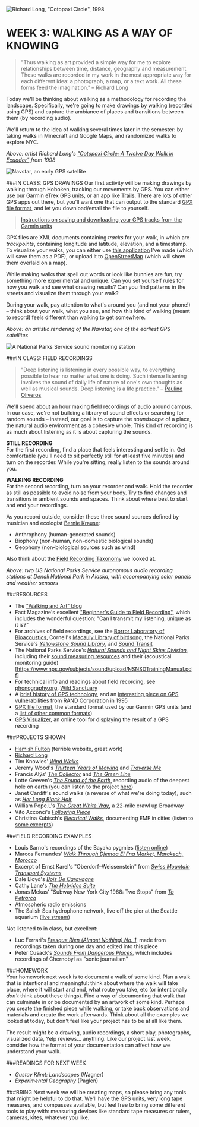 ![Richard Long, "Cotopaxi Circle", 1998](https://raw.githubusercontent.com/jeffThompson/TechnologyAndTheLandscape/master/Images/Week03/RichardLong_CotopaxiCircle-ATwelveDayWalkInEcuador_1998.jpg)

WEEK 3: WALKING AS A WAY OF KNOWING
====

> "Thus walking as art provided a simple way for me to explore relationships between time, distance, geography and measurement. These walks are recorded in my work in the most appropriate way for each different idea: a photograph, a map, or a text work. All these forms feed the imagination." – Richard Long

Today we'll be thinking about walking as a methodology for recording the landscape. Specifically, we're going to make drawings by walking (recorded using GPS) and capture the ambiance of places and transitions between them (by recording audio).

We'll return to the idea of walking several times later in the semester: by taking walks in Minecraft and Google Maps, and randomized walks to explore NYC.

*Above: artist Richard Long's ["Cotopaxi Circle: A Twelve Day Walk in Ecuador"](http://www.richardlong.org/Sculptures/2011sculpupgrades/cotopaxi.html) from 1998*

![Navstar, an early GPS satellite](https://raw.githubusercontent.com/jeffThompson/TechnologyAndTheLandscape/master/Images/Week03/Navstar2F_EarlyGPSSatellite.jpg)

###IN CLASS: GPS DRAWINGS
Our first activity will be making drawings by walking through Hoboken, tracking our movements by GPS. You can either use our Garmin eTrex GPS units, or an app like [Trails](https://trails.io/en). There are lots of other GPS apps out there, but you'll want one that can output to the standard [GPX file format](https://en.wikipedia.org/wiki/GPS_Exchange_Format), and let you download/email the file to yourself.

> [Instructions on saving and downloading your GPS tracks from the Garmin units](https://github.com/jeffThompson/TechnologyAndTheLandscape/blob/master/Resources/RecordingAndExtractingGPSTracks.md)

GPX files are XML documents containing *tracks* for your walk, in which are *trackpoints*, containing longitude and latitude, elevation, and a timestamp. To visualize your walks, you can either use [this application](https://github.com/jeffThompson/TechnologyAndTheLandscape/tree/master/Resources/VisualizeGPX) I've made (which will save them as a PDF), or upload it to [OpenStreetMap](http://wiki.openstreetmap.org/wiki/Upload_GPS_tracks) (which will show them overlaid on a map).

While making walks that spell out words or look like bunnies are fun, try something more experimental and unique. Can you set yourself rules for how you walk and see what drawing results? Can you find patterns in the streets and visualize them through your walk?

During your walk, pay attention to what's around you (and not your phone!) – think about your walk, what you see, and how this kind of walking (meant to record) feels different than walking to get somewhere.

*Above: an artistic rendering of the Navstar, one of the earliest GPS satellites*

![A National Parks Service sound monitoring station](https://raw.githubusercontent.com/jeffThompson/TechnologyAndTheLandscape/master/Images/Week03/SoundMonitoringInDenaliPark_WinterAndSummer.jpg)

###IN CLASS: FIELD RECORDINGS
> "Deep listening is listening in every possible way, to everything possible to hear no matter what one is doing. Such intense listening involves the sound of daily life of nature of one's own thoughts as well as musical sounds. Deep listening is a life practice." – [Pauline Oliveros](http://www.arts.rpi.edu/pl/faculty-staff/pauline-oliveros)

We'll spend about an hour making field recordings of audio around campus. In our case, we're not building a library of sound effects or searching for random sounds – instead, our goal is to capture the *soundscape* of a place, the natural audio environment as a cohesive whole. This kind of recording is as much about listening as it is about capturing the sounds.

**STILL RECORDING**  
For the first recording, find a place that feels interesting and settle in. Get comfortable (you'll need to sit perfectly still for at least five minutes) and turn on the recorder. While you're sitting, really listen to the sounds around you.

**WALKING RECORDING**  
For the second recording, turn on your recorder and walk. Hold the recorder as still as possible to avoid noise from your body. Try to find changes and transitions in ambient sounds and spaces. Think about where best to start and end your recordings.

As you record outside, consider these three sound sources defined by musician and ecologist [Bernie Krause](https://en.wikipedia.org/wiki/Bernie_Krause):  

* Anthrophony (human-generated sounds)  
* Biophony (non-human, non-domestic biological sounds)  
* Geophony (non-biological sources such as wind)

Also think about the [Field Recording Taxonomy](https://raw.githubusercontent.com/jeffThompson/TechnologyAndTheLandscape/master/Images/Week03/FieldRecordingTaxonomy.gif) we looked at.

*Above: two US National Parks Service autonomous audio recording stations at Denali National Park in Alaska, with accompanying solar panels and weather sensors*

###RESOURCES  
* The ["Walking and Art" blog](https://walkart.wordpress.com)  
* Fact Magazine's excellent ["Beginner's Guide to Field Recording"](http://www.factmag.com/2014/11/18/a-beginners-guide-to-field-recording), which includes the wonderful question: "Can I transmit my listening, unique as it is?"  
* For archives of field recordings, see the [Borror Laboratory of Bioacoustics](https://blb.osu.edu/archive), Cornell's [Macauly Library of birdsong](http://macaulaylibrary.org), the National Parks Service's [*Yellowstone Sound Library*](https://www.nps.gov/yell/learn/photosmultimedia/soundlibrary.htm), and [Sound Transit](http://archive.turbulence.org/soundtransit/index.html)  
* The National Parks Service's [*Natural Sounds and Night Skies Division*](https://www.nps.gov/orgs/1050/index.htm), including their [sound measuring resources](https://www.nps.gov/subjects/sound/measure.htm) and their (acoustical monitoring guide)[https://www.nps.gov/subjects/sound/upload/NSNSDTrainingManual.pdf]  
* For technical info and readings about field recording, see [phonography.org](http://www.phonography.org), [Wild Sanctuary](http://www.wildsanctuary.com)  
* A [brief history of GPS technology](http://www.pcworld.com/article/2000276/a-brief-history-of-gps.html), and an [interesting piece on GPS vulnerabilities](http://www.rand.org/pubs/monograph_reports/MR614.html) from RAND Corporation in 1995
* [GPX file format](https://en.wikipedia.org/wiki/GPS_Exchange_Format), the standard format used by our Garmin GPS units (and a [list of other common formats](http://wiki.openstreetmap.org/wiki/List_of_GPS_trace_file_formats))  
* [GPS Visualizer](http://www.gpsvisualizer.com), an online tool for displaying the result of a GPS recording

###PROJECTS SHOWN  
* [Hamish Fulton](http://www.hamish-fulton.com) (terrible website, great work)  
* [Richard Long](http://www.richardlong.org)  
* Tim Knowles' [*Wind Walks*](http://www.timknowles.co.uk/Work/Windwalks/tabid/496/Default.aspx)  
* Jeremy Wood's [*Thirteen Years of Mowing*](http://www.gpsdrawing.com/gallery/experiments/lawn/all.html) and [*Traverse Me*](http://www.gpsdrawing.com/maps/traverse-me.html)  
* Francis Alÿs' [*The Collector*](http://francisalys.com/the-collector) and [*The Green Line*](http://francisalys.com/the-green-line)
* Lotte Geeven's [*The Sound of the Earth*](http://www.geeven.nl/post/67567627667), recording audio of the deepest hole on earth (you can listen to the project [here](https://vimeo.com/80266870))  
* Janet Cardiff's sound walks (a reverse of what we're doing today), such as [*Her Long Black Hair*](http://www.cardiffmiller.com/artworks/walks/longhair.html)  
* William Pope.L's [*The Great White Way*](http://www.brooklynrail.org/2003/06/artseen/white-way), a 22-mile crawl up Broadway  
* Vito Acconci's [*Following Piece*](http://www.metmuseum.org/art/collection/search/283737)  
* Christina Kubisch's [*Electrical Walks*](http://www.christinakubisch.de/en/works/electrical_walks), documenting EMF in cities (listen to [some excerpts](https://vimeo.com/54846163))  

###FIELD RECORDING EXAMPLES
* Louis Sarno's recordings of the Bayaka pygmies ([listen online](https://www.youtube.com/watch?v=0TrXTwA0yv8))
* Marcos Fernandes' [*Walk Through Djemaa El Fna Market, Marakech, Morocco*](http://www.phonography.org/audio/porg2/porg2-morocco.mp3)  
* Excerpt of Ernst Karel's "Oberdorf–Weissenstein" from [*Swiss Mountain Transport Systems*](http://www.gruenrekorder.de/?page_id=5552)  
* Dale Lloyd's [*Bois De Caravagne*](http://www.phonography.org/audio/porg3/porg3-caravagne.mp3)  
* Cathy Lane's [*The Hebrides Suite*](http://www.gruenrekorder.de/?page_id=10760)  
* Jonas Mekas' "Subway New York City 1968: Two Stops" from [*To Petrarca*](http://jonasmekasfilms.com/books/index.php?book=to_petrarca)  
* Atmospheric radio emissions  
* The Salish Sea hydrophone network, live off the pier at the Seattle aquarium ([live stream](http://www.orcasound.net))  

Not listened to in class, but excellent:

* Luc Ferrari's [*Presque Rien (Almost Nothing) No. 1*](http://ears2.dmu.ac.uk/learning-object/almost-nothing-presque-rien-no-1-by-luc-ferrari), made from recordings taken during one day and edited into this piece  
* Peter Cusack's [*Sounds From Dangerous Places*](http://sounds-from-dangerous-places.org/chernobyl.html), which includes recordings of Chernobyl as "sonic journalism"  

###HOMEWORK  
Your homework next week is to document a walk of some kind. Plan a walk that is intentional and meaningful: think about where the walk will take place, where it will start and end, what route you take, etc (or intentionally *don't* think about these things). Find a way of documenting that walk that can culminate in or be documented by an artwork of some kind. Perhaps you create the finished piece while walking, or take back observations and materials and create the work afterwards. Think about all the examples we looked at today, but don't feel like your project has to be at all like them.

The result might be a drawing, audio recordings, a short play, photographs, visualized data, Yelp reviews... anything. Like our project last week, consider how the format of your documentation can affect how we understand your walk.

###READINGS FOR NEXT WEEK  
* *Gustav Klimt: Landscapes* (Wagner)  
* *Experimental Geography* (Paglen)  

###BRING 
Next week we will be creating maps, so please bring any tools that might be helpful to do that. We'll have the GPS units, very long tape measures, and compasses available, but feel free to bring some different tools to play with: measuring devices like standard tape measures or rulers, cameras, kites, whatever you like.

